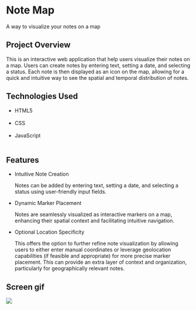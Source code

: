 <h1> Note Map </h1>

A way to visualize your notes on a map

<h2> Project Overview </h2>

This is an interactive web application that help users visualize their notes on a map. Users can create notes by entering text, setting a date, and selecting a status. Each note is then displayed as an icon on the map, allowing for a quick and intuitive way to see the spatial and temporal distribution of notes.

<h2> Technologies Used </h2>

<ul>

<li> HTML5 </li> </br>

<li> CSS </li> </br>

<li> JavaScript </li> </br>

</ul>

<h2> Features </h2>

<ul>

<li> Intuitive Note Creation </li>

Notes can be added by entering text, setting a date, and selecting a status using user-friendly input fields.

<li> Dynamic Marker Placement </li>

Notes are seamlessly visualized as interactive markers on a map, enhancing their spatial context and facilitating intuitive navigation.

<li> Optional Location Specificity </li>

This offers the option to further refine note visualization by allowing users to either enter manual coordinates or leverage geolocation capabilities (if feasible and appropriate) for more precise marker placement. This can provide an extra layer of context and organization, particularly for geographically relevant notes.

</ul>

<h2> Screen gif </h2>

![](screen.gif)
